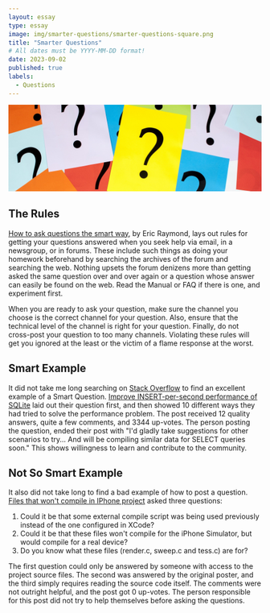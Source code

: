```yaml
---
layout: essay
type: essay
image: img/smarter-questions/smarter-questions-square.png
title: "Smarter Questions"
# All dates must be YYYY-MM-DD format!
date: 2023-09-02
published: true
labels:
  - Questions
---
```


![Questions](../img/smarter-questions/smarter-questions.png "Questions")

## The Rules

[How to ask questions the smart way](http://www.catb.org/esr/faqs/smart-questions.html), by Eric Raymond, lays out rules for getting your questions answered when you seek help via email, in a newsgroup, or in forums. These include such things as
doing your homework beforehand by searching the archives of the forum and searching the web. Nothing upsets the forum denizens more than getting asked the same question over and over again or a question whose answer can easily be found on the web.
Read the Manual or FAQ if there is one, and experiment first.

When you are ready to ask your question, make sure the channel you choose is the correct channel for your question. Also, ensure that the technical level of the channel is right for your question. Finally, do not cross-post your question to too many
channels. Violating these rules will get you ignored at the least or the victim of a flame response at the worst.

## Smart Example

It did not take me long searching on [Stack Overflow](https://stackoverflow.com/) to find an excellent example of a Smart Question.
[Improve INSERT-per-second performance of SQLite](https://stackoverflow.com/questions/1711631/improve-insert-per-second-performance-of-sqlite)
laid out their question first, and then showed 10 different ways they had tried to solve the performance problem. The post received 12 quality answers, quite a few comments, and 3344 up-votes. The person posting the question, ended their post with
"I'd gladly take suggestions for other scenarios to try... And will be compiling similar data for SELECT queries soon." This shows willingness to learn and contribute to the community.

## Not So Smart Example

It also did not take long to find a bad example of how to post a question. [Files that won't compile in IPhone project](https://stackoverflow.com/questions/13005013/files-that-wont-compile-in-iphone-project) asked three questions:

1. Could it be that some external compile script was being used previously instead of the one configured in XCode?
2. Could it be that these files won't compile for the iPhone Simulator, but would compile for a real device?
3. Do you know what these files (render.c, sweep.c and tess.c) are for?

The first question could only be answered by someone with access to the project source files. The second was answered by the original poster, and the third simply requires reading the source code itself. The comments were not outright helpful, and
the post got 0 up-votes. The person responsible for this post did not try to help themselves before asking the questions.
